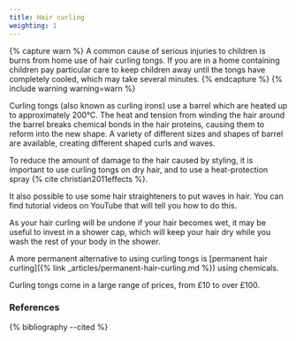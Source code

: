 ```yaml
---
title: Hair curling
weighting: 1
---
```


{% capture warn %}
A common cause of serious injuries to children is burns from home use of hair curling tongs. If you are in a home containing children pay particular care to keep children away until the tongs have completely cooled, which may take several minutes.
{% endcapture %}
{% include warning warning=warn %}

Curling tongs (also known as curling irons) use a barrel which are heated up to approximately 200°C. The heat and tension from winding the hair around the barrel breaks chemical bonds in the hair proteins, causing them to reform into the new shape. A variety of different sizes and shapes of barrel are available, creating different shaped curls and waves.

To reduce the amount of damage to the hair caused by styling, it is important to use curling tongs on dry hair, and to use a heat-protection spray {% cite christian2011effects %}.

It also possible to use some hair straighteners to put waves in hair. You can find tutorial videos on YouTube that will tell you how to do this.

As your hair curling will be undone if your hair becomes wet, it may be useful to invest in a shower cap, which will keep your hair dry while you wash the rest of your body in the shower.

A more permanent alternative to using curling tongs is [permanent hair curling]({% link _articles/permanent-hair-curling.md %}) using chemicals.

Curling tongs come in a large range of prices, from £10 to over £100.

### References

{% bibliography --cited %}